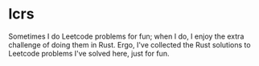 # lcrs
Sometimes I do Leetcode problems for fun; when I do, I enjoy the extra challenge of doing them in Rust. Ergo, I've collected the Rust solutions to Leetcode problems I've solved here, just for fun.
